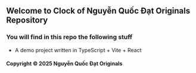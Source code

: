 ## Welcome to Clock of Nguyễn Quốc Đạt Originals Repository

### You will find in this repo the following stuff

* A demo project written in TypeScript + Vite + React

#### Copyright © 2025 Nguyễn Quốc Đạt Originals
